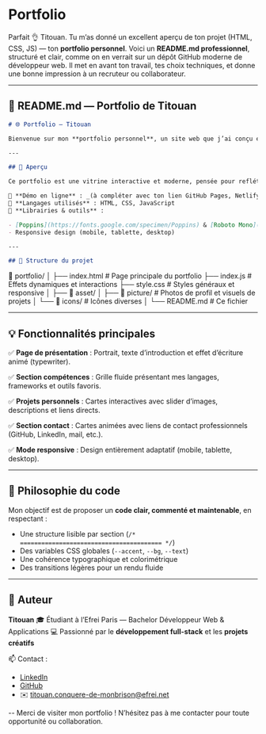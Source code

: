 # Portfolio

Parfait 👌 Titouan.
Tu m’as donné un excellent aperçu de ton projet (HTML, CSS, JS) — ton **portfolio personnel**.
Voici un **README.md professionnel**, structuré et clair, comme on en verrait sur un dépôt GitHub moderne de développeur web.
Il met en avant ton travail, tes choix techniques, et donne une bonne impression à un recruteur ou collaborateur.

---

## 🧠 README.md — Portfolio de Titouan

```markdown
# 🌐 Portfolio — Titouan

Bienvenue sur mon **portfolio personnel**, un site web que j’ai conçu et développé pour présenter mon parcours, mes compétences et mes projets en développement web et applicatif.

---

## 🚀 Aperçu

Ce portfolio est une vitrine interactive et moderne, pensée pour refléter mon style de développement : **propreté du code, design épuré et fluidité d’expérience**.

🔗 **Démo en ligne** : _(à compléter avec ton lien GitHub Pages, Netlify ou Vercel)_  
📂 **Langages utilisés** : HTML, CSS, JavaScript  
🎨 **Librairies & outils** :

- [Poppins](https://fonts.google.com/specimen/Poppins) & [Roboto Mono](https://fonts.google.com/specimen/Roboto+Mono) pour la typographie
- Responsive design (mobile, tablette, desktop)

---

## 🧩 Structure du projet
```

📁 portfolio/
│
├── index.html # Page principale du portfolio
├── index.js # Effets dynamiques et interactions
├── style.css # Styles généraux et responsive
│
├── 📁 asset/
│ ├── 📁 picture/ # Photos de profil et visuels de projets
│ └── 📁 icons/ # Icônes diverses
│
└── README.md # Ce fichier

---

## 💡 Fonctionnalités principales

✅ **Page de présentation** :
Portrait, texte d’introduction et effet d’écriture animé (typewriter).

✅ **Section compétences** :
Grille fluide présentant mes langages, frameworks et outils favoris.

✅ **Projets personnels** :
Cartes interactives avec slider d’images, descriptions et liens directs.

✅ **Section contact** :
Cartes animées avec liens de contact professionnels (GitHub, LinkedIn, mail, etc.).

✅ **Mode responsive** :
Design entièrement adaptatif (mobile, tablette, desktop).

---

## 🧱 Philosophie du code

Mon objectif est de proposer un **code clair, commenté et maintenable**, en respectant :
- Une structure lisible par section (`/* ======================================== */`)
- Des variables CSS globales (`--accent`, `--bg`, `--text`)
- Une cohérence typographique et colorimétrique
- Des transitions légères pour un rendu fluide

---

## 👤 Auteur

**Titouan**
🎓 Étudiant à l’Efrei Paris — Bachelor Développeur Web & Applications
💻 Passionné par le **développement full-stack** et les **projets créatifs**

📫 Contact :

- [LinkedIn](https://www.linkedin.com/in/titouan-conquere-de-monbrison)
- [GitHub](https://github.com/Sh3tys)
- ✉️ [titouan.conquere-de-monbrison@efrei.net](mailto:titouan.conquere-de-monbrison@efrei.net)

--
Merci de visiter mon portfolio ! N’hésitez pas à me contacter pour toute opportunité ou collaboration.

